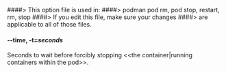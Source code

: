 ####> This option file is used in:
####>   podman pod rm, pod stop, restart, rm, stop
####> If you edit this file, make sure your changes
####> are applicable to all of those files.
#### **--time**, **-t**=*seconds*

Seconds to wait before forcibly stopping <<the container|running containers within the pod>>.
